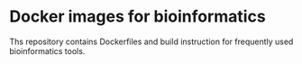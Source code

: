 # Docker images for bioinformatics

Ths repository contains Dockerfiles and build instruction for frequently used bioinformatics tools.
